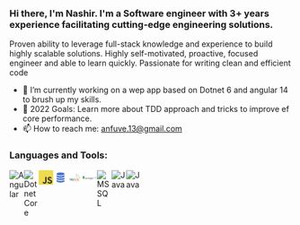 ### Hi there, I'm Nashir. I'm a Software engineer with 3+ years experience facilitating cutting-edge engineering solutions. 

Proven ability to leverage full-stack knowledge and experience to build highly scalable solutions. Highly self-motivated, proactive, focused
engineer and able to learn quickly. Passionate for writing clean and efficient code

- 🔭 I’m currently working on a wep app based on Dotnet 6 and angular 14 to brush up my skills.
- 🥅 2022 Goals: Learn more about TDD approach and tricks to improve ef core performance.
- 📫 How to reach me: anfuve.13@gmail.com


### Languages and Tools:
[<img align="left" alt="Angular" width="26px" src="https://cdn.icon-icons.com/icons2/2699/PNG/512/angular_logo_icon_169595.png" />]()
[<img align="left" alt="Dotnet Core" width="26px" src="https://upload.wikimedia.org/wikipedia/commons/e/ee/.NET_Core_Logo.svg" />]()
[<img align="left" alt="JavaScript" width="26px" src="https://raw.githubusercontent.com/github/explore/80688e429a7d4ef2fca1e82350fe8e3517d3494d/topics/javascript/javascript.png" />]()
[<img align="left" alt="SQL" width="26px" src="https://raw.githubusercontent.com/github/explore/80688e429a7d4ef2fca1e82350fe8e3517d3494d/topics/sql/sql.png" />]()
[<img align="left" alt="MySQL" width="26px" src="https://raw.githubusercontent.com/github/explore/80688e429a7d4ef2fca1e82350fe8e3517d3494d/topics/mysql/mysql.png" />]()
[<img align="left" alt="MongoDB" width="26px" src="https://raw.githubusercontent.com/github/explore/80688e429a7d4ef2fca1e82350fe8e3517d3494d/topics/mongodb/mongodb.png" />]()
[<img align="left" alt="MSSQL" width="26px" src="https://cdn-icons-png.flaticon.com/512/5968/5968364.png" />]()
[<img align="left" alt="Java" width="26px" src="https://cdn-icons-png.flaticon.com/512/5968/5968282.png" />]()
[<img align="left" alt="Java" width="26px" src="https://www.javatpoint.com/images/hibernate/hibernate2.png" />]()
<br>

<br>
